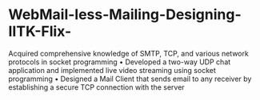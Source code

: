 # WebMail-less-Mailing-Designing-IITK-Flix-
Acquired comprehensive knowledge of SMTP, TCP, and various network protocols in socket programming • Developed a two-way UDP chat application and implemented live video streaming using socket programming • Designed a Mail Client that sends email to any receiver by establishing a secure TCP connection with the server
